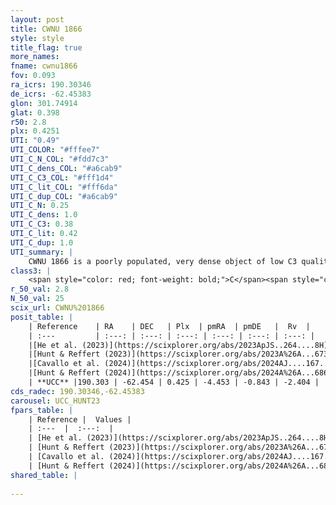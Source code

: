 ```yaml
---
layout: post
title: CWNU 1866
style: style
title_flag: true
more_names: 
fname: cwnu1866
fov: 0.093
ra_icrs: 190.30346
de_icrs: -62.45383
glon: 301.74914
glat: 0.398
r50: 2.8
plx: 0.4251
UTI: "0.49"
UTI_COLOR: "#fffee7"
UTI_C_N_COL: "#fdd7c3"
UTI_C_dens_COL: "#a6cab9"
UTI_C_C3_COL: "#fff1d4"
UTI_C_lit_COL: "#fff6da"
UTI_C_dup_COL: "#a6cab9"
UTI_C_N: 0.25
UTI_C_dens: 1.0
UTI_C_C3: 0.38
UTI_C_lit: 0.42
UTI_C_dup: 1.0
UTI_summary: |
    CWNU 1866 is a poorly populated, very dense object of low C3 quality. It was recently reported in the literature.
class3: |
    <span style="color: red; font-weight: bold;">C</span><span style="color: #FFC300; font-weight: bold;">B</span>
r_50_val: 2.8
N_50_val: 25
scix_url: CWNU%201866
posit_table: |
    | Reference    | RA    | DEC   | Plx  | pmRA  | pmDE   |  Rv  |
    | :---         | :---: | :---: | :---: | :---: | :---: | :---: |
    |[He et al. (2023)](https://scixplorer.org/abs/2023ApJS..264....8H) | 190.264 | -62.435 | 0.437 | -4.451 | -0.862 | -- |
    |[Hunt & Reffert (2023)](https://scixplorer.org/abs/2023A%26A...673A.114H) | 190.353 | -62.438 | 0.42 | -4.459 | -0.825 | -- |
    |[Cavallo et al. (2024)](https://scixplorer.org/abs/2024AJ....167...12C) | 190.314 | -62.431 | 0.423 | -- | -- | -- |
    |[Hunt & Reffert (2024)](https://scixplorer.org/abs/2024A%26A...686A..42H) | 190.353 | -62.438 | 0.42 | -4.459 | -0.825 | -- |
    | **UCC** |190.303 | -62.454 | 0.425 | -4.453 | -0.843 | -2.404 | 
cds_radec: 190.30346,-62.45383
carousel: UCC_HUNT23
fpars_table: |
    | Reference |  Values |
    | :---  |  :---:  |
    | [He et al. (2023)](https://scixplorer.org/abs/2023ApJS..264....8H) | `A0=2.55, m-M=11.6, logAge=8.4` |
    | [Hunt & Reffert (2023)](https://scixplorer.org/abs/2023A%26A...673A.114H) | `AV50=2.376, diffAV50=2.207, MOD50=11.668, logAge50=7.851` |
    | [Cavallo et al. (2024)](https://scixplorer.org/abs/2024AJ....167...12C) | `AV50=2.74, dMod50=11.91, logAge50=7.6, [Fe/H]50=0.11` |
    | [Hunt & Reffert (2024)](https://scixplorer.org/abs/2024A%26A...686A..42H) | `MassJ=129.831` |
shared_table: |
    
---
```

